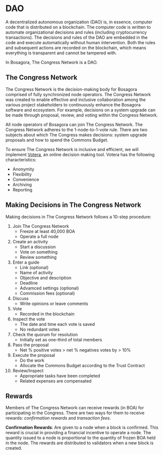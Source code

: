# DAO

A decentralized autonomous organization (DAO) is, in essence, computer code that is distributed on a blockchain. The computer code is written to automate organizational decisions and rules (including cryptocurrency transactions). The decisions and rules of the DAO are embedded in the code and execute automatically without human intervention. Both the rules and subsequent actions are recorded on the blockchain, which means everything is transparent and cannot be tampered with.

In Bosagora, The Congress Network is a DAO.

## The Congress Network

The Congress Network is the decision-making body for Bosagora comprised of fully synchronized node operators. The Congress Network was created to enable effective and inclusive collaboration among the various project stakeholders to continuously enhance the Bosagora software and ecosystem. For example, decisions on a system upgrade can be made through proposal, review, and voting within the Congress Network.

All node operators of Bosagora can join The Congress Network. The Congress Network adheres to the 1-node-to-1-vote rule. There are two subjects about which The Congress makes decisions: system upgrade proposals and how to spend the Commons Budget.

To ensure The Congress Network is inclusive and efficient, we will implement [Votera](https://www.voteranow.com/), an online decision making tool. Votera has the following characteristics:

+ Anonymity
+ Flexibility
+ Convenience
+ Archiving
+ Reporting

## Making Decisions in The Congress Network

Making decisions in The Congress Network follows a 10-step procedure:

1. Join The Congress Network
    + Freeze at least 40,000 BOA
    + Operate a full node
2. Create an activity
    + Start a discussion
    + Vote on something
    + Review something
3. Enter a guide
    + Link (optional)
    + Name of activity
    + Objective and description
    + Deadline
    + Advamced settings (optional)
    + Commission fees (optional)
4. Discuss
    + Write opinions or leave comments
5. Vote
    + Recorded in the blockchain
6. Inspect the vote
    + The date and time each vote is saved
    + No redundant votes
7. Check the quorum for resolution
    + Initially set as one-third of total members
8. Pass the proposal
    + Net % positive votes > net % negatives votes by > 10%
9. Execute the proposal
    + Do the work
    + Allocate the Commons Budget according to the Trust Contract
10. Review/Inspect
    + Appropriate tasks have been completed
    + Related expenses are compensated

## Rewards

Members of The Congress Network can receive rewards (in BOA) for participating in the Congress. There are two ways for them to receive rewards: *confirmation rewards* and *transaction fees*.

**Confirmation Rewards**: Are given to a node when a block is confirmed. This reward is crucial in providing a financial incentive to operate a node. The quantity issued to a node is proportional to the quantity of frozen BOA held in the node. The rewards are distributed to validators when a new block is created.
